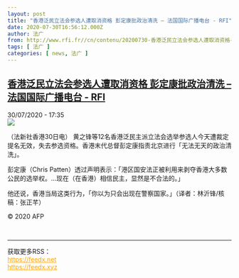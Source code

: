 ```yaml
---
layout: post
title: "香港泛民立法会参选人遭取消资格 彭定康批政治清洗 – 法国国际广播电台 - RFI"
date: 2020-07-30T16:56:12.000Z
author: 法广
from: http://www.rfi.fr//cn/contenu/20200730-香港泛民立法会参选人遭取消资格-彭定康批政治清洗
tags: [ 法广 ]
categories: [ news, 法广 ]
---
```

<!--1596128172000-->
[香港泛民立法会参选人遭取消资格 彭定康批政治清洗 – 法国国际广播电台 - RFI](http://www.rfi.fr//cn/contenu/20200730-%E9%A6%99%E6%B8%AF%E6%B3%9B%E6%B0%91%E7%AB%8B%E6%B3%95%E4%BC%9A%E5%8F%82%E9%80%89%E4%BA%BA%E9%81%AD%E5%8F%96%E6%B6%88%E8%B5%84%E6%A0%BC-%E5%BD%AD%E5%AE%9A%E5%BA%B7%E6%89%B9%E6%94%BF%E6%B2%BB%E6%B8%85%E6%B4%97)
------

<div>
<div>30/07/2020 - 17:35</div><img src="https://s.rfi.fr/media/display/11db7ac4-d27e-11ea-8ab8-005056a964fe/w:310/p:16x9/int0018b.200730233503.jpg"><div class="t-content__body u-clearfix"><div class="m-interstitial"></div><p>（法新社香港30日电）    黄之锋等12名香港泛民主派立法会选举参选人今天遭裁定提名无效，失去参选资格。香港末代总督彭定康指责北京进行「无法无天的政治清洗」。</p><p>    彭定康（Chris Patten）透过声明表示：「港区国安法正被利用来剥夺香港大多数公民的选举权。...现在（在香港）相信民主，显然是不合法的。」</p><p>    他还说，香港当局这类行为，「你以为只会出现在警察国家。」（译者：林沂锋/核稿：张正芊）</p><p class="t-copyright">© 2020 AFP</p>        </div><br><hr><div>获取更多RSS：<br><a href="https://feedx.net" style="color:orange" target="_blank">https://feedx.net</a> <br><a href="https://feedx.xyz" style="color:orange" target="_blank">https://feedx.xyz</a><br></div>
</div>

